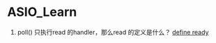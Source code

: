 # ASIO_Learn

1.  poll() 只执行read 的handler，那么read 的定义是什么？
[define ready](https://stackoverflow.com/questions/14578102/what-is-the-definition-of-a-boostasioio-service-ready-handler)

